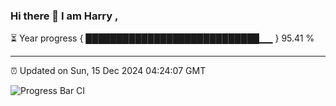 ### Hi there 👋 I am Harry , 

⏳ Year progress { ████████████████████████████▁▁ } 95.41 %

---

⏰ Updated on Sun, 15 Dec 2024 04:24:07 GMT

![Progress Bar CI](https://github.com/duykhang68/duykhang68/workflows/Progress%20Bar%20CI/badge.svg)
